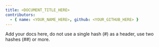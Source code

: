 ```yaml
---
title: <DOCUMENT_TITLE_HERE>
contributors:
  - { name: <YOUR_NAME_HERE>, github: <YOUR_GITHUB_HERE> }
---
```

  
Add your docs here, do not use a single hash (#) as a header, use two hashes (##) or more.
